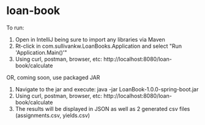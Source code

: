 # loan-book

To run:

1. Open in IntelliJ being sure to import any libraries via Maven
2. Rt-click in com.sullivankw.LoanBooks.Application and select "Run 'Application.Main()'"
3. Using curl, postman, browser, etc: http://localhost:8080/loan-book/calculate

OR, coming soon, use packaged JAR

1. Navigate to the jar and execute: java -jar LoanBook-1.0.0-spring-boot.jar
2. Using curl, postman, browser, etc: http://localhost:8080/loan-book/calculate
3. The results will be displayed in JSON as well as 2 generated csv files
(assignments.csv, yields.csv)

